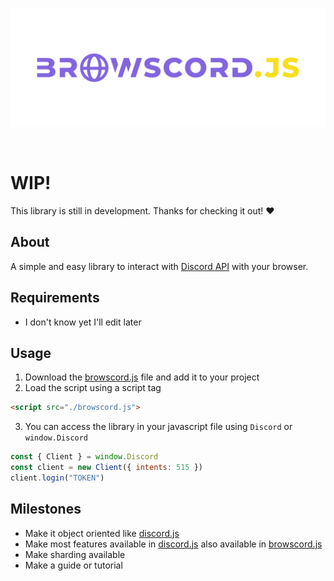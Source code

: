 <div align="center">
	<br />
	<p>
		<a href="https://github.com/JasonBenfrin/browscord.js"><img src="./assets/browscord.js.svg" width="600" alt="browscord.js" /></a>
	</p>
	<br />
</div>

# WIP!

This library is still in development. Thanks for checking it out! ❤️

## About

A simple and easy library to interact with [Discord API](https://discord.com/developers/docs/intro) with your browser.

## Requirements

- I don't know yet I'll edit later

## Usage

1. Download the [browscord.js](./dist/browscord.js) file and add it to your project
2. Load the script using a script tag
```html
<script src="./browscord.js">
```
3. You can access the library in your javascript file using `Discord` or `window.Discord`
```js
const { Client } = window.Discord
const client = new Client({ intents: 515 })
client.login("TOKEN")
```

## Milestones

- Make it object oriented like [discord.js](https://github.com/discordjs/discord.js)
- Make most features available in [discord.js](https://github.com/discordjs/discord.js) also available in [browscord.js](https://github.com/JasonBenfrin/browscord.js)
- Make sharding available
- Make a guide or tutorial
